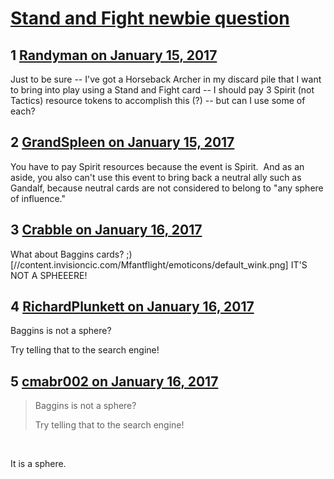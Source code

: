 # [Stand and Fight newbie question](https://community.fantasyflightgames.com/topic/239805-stand-and-fight-newbie-question/)

## 1 [Randyman on January 15, 2017](https://community.fantasyflightgames.com/topic/239805-stand-and-fight-newbie-question/?do=findComment&comment=2590350)

Just to be sure -- I've got a Horseback Archer in my discard pile that I want to bring into play using a Stand and Fight card -- I should pay 3 Spirit (not Tactics) resource tokens to accomplish this (?) -- but can I use some of each? 

## 2 [GrandSpleen on January 15, 2017](https://community.fantasyflightgames.com/topic/239805-stand-and-fight-newbie-question/?do=findComment&comment=2590352)

You have to pay Spirit resources because the event is Spirit.  And as an aside, you also can't use this event to bring back a neutral ally such as Gandalf, because neutral cards are not considered to belong to "any sphere of influence."

## 3 [Crabble on January 16, 2017](https://community.fantasyflightgames.com/topic/239805-stand-and-fight-newbie-question/?do=findComment&comment=2591940)

What about Baggins cards? ;) [//content.invisioncic.com/Mfantflight/emoticons/default_wink.png] IT'S NOT A SPHEEERE!

## 4 [RichardPlunkett on January 16, 2017](https://community.fantasyflightgames.com/topic/239805-stand-and-fight-newbie-question/?do=findComment&comment=2592632)

Baggins is not a sphere?

Try telling that to the search engine!

## 5 [cmabr002 on January 16, 2017](https://community.fantasyflightgames.com/topic/239805-stand-and-fight-newbie-question/?do=findComment&comment=2592683)

> Baggins is not a sphere?
> 
> Try telling that to the search engine!

 

It is a sphere.

